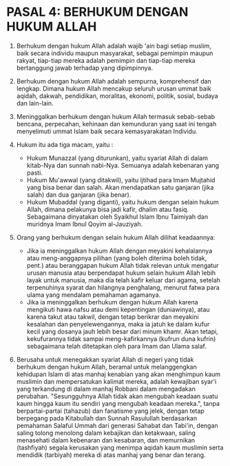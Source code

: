 # PASAL 4: BERHUKUM DENGAN HUKUM ALLAH

1. Berhukum dengan hukum Allah adalah wajib 'ain bagi setiap muslim, baik secara individu maupun masyarakat, sebagai pemimpin maupun rakyat, tiap-tiap mereka adalah pemimpin dan tiap-tiap mereka bertanggung jawab terhadap yang dipimpinnya.

2. Berhukum dengan hukum Allah adalah sempurna, komprehensif dan lengkap. Dimana hukum Allah mencakup seluruh urusan ummat baik aqidah, dakwah, pendidikan, moralitas, ekonomi, politik, sosial, budaya dan lain-lain.

3. Meninggalkan berhukum dengan hukum Allah termasuk sebab-sebab bencana, perpecahan, kehinaan dan kemunduran yang saat ini tengah menyelimuti ummat Islam baik secara kemasyarakatan Individu.

4. Hukum itu ada tiga macam, yaitu :
   - Hukum Munazzal (yang diturunkan), yaitu syariat Allah di dalam kitab-Nya dan sunnah nabi-Nya. Semuanya adalah kebenaran yang pasti.
   - Hukum Mu'awwal (yang ditakwil), yaitu ijtihad para Imam Mujtahid yang bisa benar dan salah. Akan mendapatkan satu ganjaran (jika salah) dan dua ganjaran (jika benar).
   - Hukum Mubaddal (yang diganti), yaitu hukum dengan selain hukum Allah, dimana pelakunya bisa jadi kafir, dhalim atau fasiq. Sebagaimana dinyatakan oleh Syaikhul Islam Ibnu Taimiyah dan muridnya Imam Ibnul Qoyim al-Jauziyah.

5. Orang yang berhukum dengan selain hukum Allah dilihat keadaannya:
   - Jika ia meninggalkan hukum Allah dengan meyakini kehalalannya atau meng-anggapnya pilihan (yang boleh diterima boleh tidak, pent.) atau beranggapan hukum Allah tidak relevan untuk mengatur urusan manusia atau berpendapat hukum selain hukum Allah lebih layak untuk manusia, maka dia telah kafir keluar dari agama, setelah terpenuhinya syarat dan hilangnya penghalang, menurut fatwa para ulama yang mendalam pemahaman agamanya.
   - Jika ia meninggalkan berhukum dengan hukum Allah karena mengikuti hawa nafsu atau demi kepentingan (duniawinya), atau karena takut atau takwil, dengan tetap berikrar dan meyakini kesalahan dan penyelewengannya, maka ia jatuh ke dalam kufur kecil yang dosanya jauh lebih besar dari minum khamr. Akan tetapi, kekufurannya tidak sampai meng-kafirkannya (kufrun duna kufrin) sebagaimana telah ditetapkan oleh para Imam dan Ulama salaf.
6. Berusaha untuk menegakkan syariat Allah di negeri yang tidak berhukum dengan hukum Allah, beramal untuk melanggengkan kehidupan Islam di atas manhaj kenabian yang akan menghimpun kaum muslimin dan mempersatukan kalimat mereka, adalah kewajiban syar'i yang terkandung di dalam manhaj Robbani dalam mengadakan perubahan.
"Sesungguhnya Allah tidak akan mengubah keadaan suatu kaum hingga kaum itu sendiri yang mengubah keadaan mereka.", tanpa berpartai-partai (tahazub) dan fanatisme yang jelek, dengan tetap berpegang pada Kitabullah dan Sunnah Rasulullah berdasarkan pemahaman Salaful Ummah dari generasi Sahabat dan Tabi'in, dengan saling tolong menolong dalam kebajikan dan ketakwaan, saling menasehati dalam kebenaran dan kesabaran, dan memurnikan (tashfiyah) segala kerusakan yang menimpa aqidah kaum muslimin serta mendidik (tarbiyah) mereka di atas manhaj yang benar dan terang.